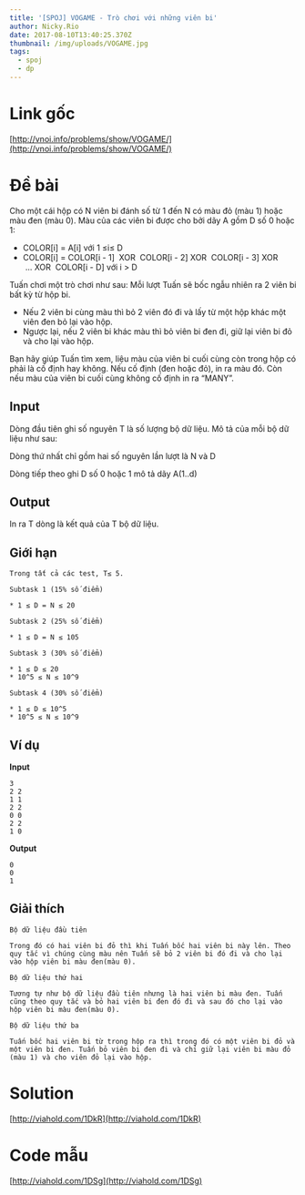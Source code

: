 ```yaml
---
title: '[SPOJ] VOGAME - Trò chơi với những viên bi'
author: Nicky.Rio
date: 2017-08-10T13:40:25.370Z
thumbnail: /img/uploads/VOGAME.jpg
tags:
  - spoj
  - dp
---
```

# Link gốc
[http://vnoi.info/problems/show/VOGAME/](http://vnoi.info/problems/show/VOGAME/)
# Đề bài
Cho một cái hộp có N viên bi đánh số từ 1 đến N có màu đỏ (màu 1) hoặc màu đen (màu 0). Màu của các viên bi được cho bởi dãy A gồm D số 0 hoặc 1:

* COLOR[i] = A[i] với 1 ≤i≤ D
* COLOR[i] = COLOR[i - 1]  XOR  COLOR[i - 2] XOR  COLOR[i - 3] XOR  ... XOR  COLOR[i - D] với i > D

Tuấn chơi một trò chơi như sau: Mỗi lượt Tuấn sẽ bốc ngẫu nhiên ra 2 viên bi bất kỳ từ hộp bi.

* Nếu 2 viên bi cùng màu thì bỏ 2 viên đó đi và lấy từ một hộp khác một viên đen bỏ lại vào hộp.
* Ngược lại, nếu 2 viên bi khác màu thì bỏ viên bi đen đi, giữ lại viên bi đỏ và cho lại vào hộp.

Bạn hãy giúp Tuấn tìm xem, liệu màu của viên bi cuối cùng còn trong hộp có phải là cố định hay không. Nếu cố định (đen hoặc đỏ), in ra màu đó. Còn nếu màu của viên bi cuối cùng không cố định in ra “MANY”.

## Input

Dòng đầu tiên ghi số nguyên T là số lượng bộ dữ liệu. Mô tả của mỗi bộ dữ liệu như sau: 

Dòng thứ nhất chỉ gồm hai số nguyên lần lượt là N và D

Dòng tiếp theo ghi D số 0 hoặc 1 mô tả dãy A(1..d)

## Output

In ra T dòng là kết quả của T bộ dữ liệu.

## Giới hạn
```
Trong tất cả các test, T≤ 5.

Subtask 1 (15% số điểm)

* 1 ≤ D = N ≤ 20

Subtask 2 (25% số điểm)

* 1 ≤ D = N ≤ 105

Subtask 3 (30% số điểm)

* 1 ≤ D ≤ 20
* 10^5 ≤ N ≤ 10^9

Subtask 4 (30% số điểm)

* 1 ≤ D ≤ 10^5
* 10^5 ≤ N ≤ 10^9
```
## Ví dụ
**Input**
```
3
2 2
1 1
2 2
0 0
2 2
1 0
```
**Output**
```
0
0
1
```
## Giải thích
```
Bộ dữ liệu đầu tiên

Trong đó có hai viên bi đỏ thì khi Tuấn bốc hai viên bi này lên. Theo quy tắc vì chúng cùng màu nên Tuấn sẽ bỏ 2 viên bi đó đi và cho lại vào hộp viên bi màu đen(màu 0).

Bộ dữ liệu thứ hai
 
Tương tự như bộ dữ liệu đầu tiên nhưng là hai viên bi màu đen. Tuấn cũng theo quy tắc và bỏ hai viên bi đen đó đi và sau đó cho lại vào hộp viên bi màu đen(màu 0).

Bộ dữ liệu thứ ba

Tuấn bốc hai viên bi từ trong hộp ra thì trong đó có một viên bi đỏ và một viên bi đen. Tuấn bỏ viên bi đen đi và chỉ giữ lại viên bi màu đỏ (màu 1) và cho viên đỏ lại vào hộp.
```

# Solution
[http://viahold.com/1DkR](http://viahold.com/1DkR)
# Code mẫu
[http://viahold.com/1DSg](http://viahold.com/1DSg)





